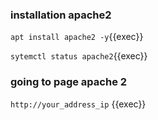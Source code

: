 
### installation apache2
`apt install apache2 -y`{{exec}}

`sytemctl status apache2`{{exec}}



### going to page apache 2
`http://your_address_ip` 
{{exec}}


